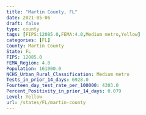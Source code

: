 ```yaml
---
title: "Martin County, FL"
date: 2021-05-06
draft: false
type: county
tags: [FIPS:12085.0,FEMA:4.0,Medium metro,Yellow]
categories: [FL]
County: Martin County
State: FL
FIPS: 12085.0
FEMA_Region: 4.0
Population: 161000.0
NCHS_Urban_Rural_Classification: Medium metro
Tests_in_prior_14_days: 6928.0
Fourteen_day_test_rate_per_100000: 4303.0
Percent_Positivity_in_prior_14_days: 0.079
Level: Yellow
url: /states/FL/martin-county
---
```



